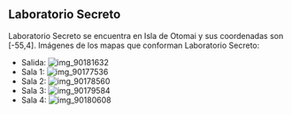 ## Laboratorio Secreto
Laboratorio Secreto se encuentra en Isla de Otomai y sus coordenadas son [-55,4].
Imágenes de los mapas que conforman Laboratorio Secreto:
- Salida: ![img_90181632](https://media.discordapp.net/attachments/1115311447145193482/1115370173768147044/90181632.jpg)
- Sala 1: ![img_90177536](https://media.discordapp.net/attachments/1115311447145193482/1115370145737621545/90177536.jpg)
- Sala 2: ![img_90178560](https://media.discordapp.net/attachments/1115311447145193482/1115370147805409392/90178560.jpg)
- Sala 3: ![img_90179584](https://media.discordapp.net/attachments/1115311447145193482/1115370149286006935/90179584.jpg)
- Sala 4: ![img_90180608](https://media.discordapp.net/attachments/1115311447145193482/1115370170605649961/90180608.jpg)
